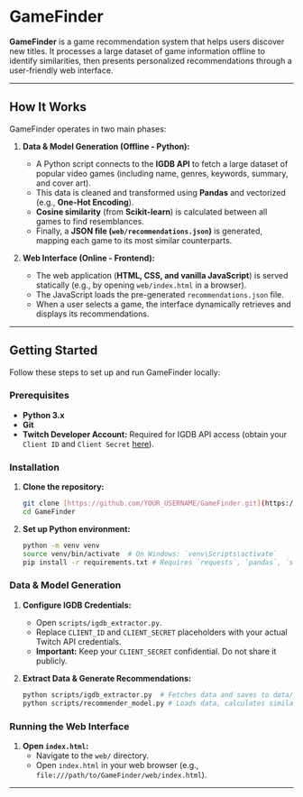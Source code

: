 # GameFinder

**GameFinder** is a game recommendation system that helps users discover new titles. It processes a large dataset of game information offline to identify similarities, then presents personalized recommendations through a user-friendly web interface.

---

## How It Works

GameFinder operates in two main phases:

1.  **Data & Model Generation (Offline - Python):**

    -   A Python script connects to the **IGDB API** to fetch a large dataset of popular video games (including name, genres, keywords, summary, and cover art).
    -   This data is cleaned and transformed using **Pandas** and vectorized (e.g., **One-Hot Encoding**).
    -   **Cosine similarity** (from **Scikit-learn**) is calculated between all games to find resemblances.
    -   Finally, a **JSON file (`web/recommendations.json`)** is generated, mapping each game to its most similar counterparts.

2.  **Web Interface (Online - Frontend):**
    -   The web application (**HTML, CSS, and vanilla JavaScript**) is served statically (e.g., by opening `web/index.html` in a browser).
    -   The JavaScript loads the pre-generated `recommendations.json` file.
    -   When a user selects a game, the interface dynamically retrieves and displays its recommendations.

---

## Getting Started

Follow these steps to set up and run GameFinder locally:

### Prerequisites

-   **Python 3.x**
-   **Git**
-   **Twitch Developer Account:** Required for IGDB API access (obtain your `Client ID` and `Client Secret` [here](https://dev.twitch.tv/console/apps)).

### Installation

1.  **Clone the repository:**
    ```bash
    git clone [https://github.com/YOUR_USERNAME/GameFinder.git](https://github.com/YOUR_USERNAME/GameFinder.git)
    cd GameFinder
    ```
2.  **Set up Python environment:**
    ```bash
    python -m venv venv
    source venv/bin/activate  # On Windows: `venv\Scripts\activate`
    pip install -r requirements.txt # Requires `requests`, `pandas`, `scikit-learn` in your requirements.txt
    ```

### Data & Model Generation

1.  **Configure IGDB Credentials:**

    -   Open `scripts/igdb_extractor.py`.
    -   Replace `CLIENT_ID` and `CLIENT_SECRET` placeholders with your actual Twitch API credentials.
    -   **Important:** Keep your `CLIENT_SECRET` confidential. Do not share it publicly.

2.  **Extract Data & Generate Recommendations:**
    ```bash
    python scripts/igdb_extractor.py  # Fetches data and saves to data/popular_games_data.csv
    python scripts/recommender_model.py # Loads data, calculates similarity, generates web/recommendations.json
    ```

### Running the Web Interface

1.  **Open `index.html`:**
    -   Navigate to the `web/` directory.
    -   Open `index.html` in your web browser (e.g., `file:///path/to/GameFinder/web/index.html`).

---
